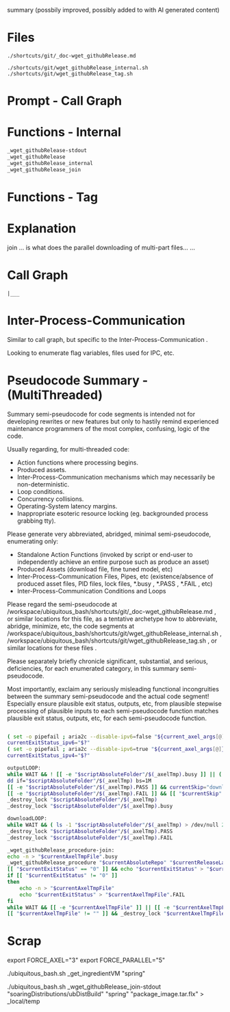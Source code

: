 


summary (possbily improved, possibly added to with AI generated content)





# Files

```
./shortcuts/git/_doc-wget_githubRelease.md
```

```
./shortcuts/git/wget_githubRelease_internal.sh
./shortcuts/git/wget_githubRelease_tag.sh
```









# Prompt - Call Graph







# Functions - Internal

```bash
_wget_githubRelease-stdout
_wget_githubRelease
_wget_githubRelease_internal
_wget_githubRelease_join

```



# Functions - Tag







# Explanation

join ... is what does the parallel downloading of multi-part files...
...




# Call Graph

    |___ 




# Inter-Process-Communication

Similar to call graph, but specific to the Inter-Process-Communication .

Looking to enumerate flag variables, files used for IPC, etc.





# Pseudocode Summary - (MultiThreaded)

Summary semi-pseudocode for code segments is intended not for developing rewrites or new features but only to hastily remind experienced maintenance programmers of the most complex, confusing, logic of the code.

Usually regarding, for multi-threaded code:
- Action functions where processing begins.
- Produced assets.
- Inter-Process-Communication mechanisms which may necessarily be non-deterministic.
- Loop conditions.
- Concurrency collisions.
- Operating-System latency margins.
- Inappropriate esoteric resource locking (eg. backgrounded process grabbing tty).

Please generate very abbreviated, abridged, minimal semi-pseudocode, enumerating only:
- Standalone Action Functions (invoked by script or end-user to independently achieve an entire purpose such as produce an asset)
- Produced Assets (download file, fine tuned model, etc)
- Inter-Process-Communication Files, Pipes, etc (existence/absence of produced asset files, PID files, lock files, *.busy , *.PASS , *.FAIL , etc)
- Inter-Process-Communication Conditions and Loops

Please regard the semi-pseudocode at  /workspace/ubiquitous_bash/shortcuts/git/_doc-wget_githubRelease.md  , or similar locations for this file, as a tentative archetype how to abbreviate, abridge, minimize, etc, the code segments at  /workspace/ubiquitous_bash/shortcuts/git/wget_githubRelease_internal.sh  ,  /workspace/ubiquitous_bash/shortcuts/git/wget_githubRelease_tag.sh  , or similar locations for these files .

Please separately briefly chronicle significant, substantial, and serious, deficiencies, for each enumerated category, in this summary semi-pseudocode.

Most importantly, exclaim any seriously misleading functional incongruities between the summary semi-pseudocode and the actual code segment! Especially ensure plausible exit status, outputs, etc, from plausible stepwise processing of plausible inputs to each semi-pseudocode function matches plausible exit status, outputs, etc, for each semi-pseudocode function.

```bash

( set -o pipefail ; aria2c --disable-ipv6=false "${current_axel_args[@]}" -d "$currentOutDir" -o "$currentOutFile_relative" "$currentURL" 2> >(tail -n 40 >&2) )
currentExitStatus_ipv6="$?"
( set -o pipefail ; aria2c --disable-ipv6=true "${current_axel_args[@]}" -d "$currentOutDir" -o "$currentOutFile_relative" "$currentURL" 2> >(tail -n 40 >&2) )
currentExitStatus_ipv4="$?"

outputLOOP:
while WAIT && ! [[ -e "$scriptAbsoluteFolder"/$(_axelTmp).busy ]] || ( ! [[ -e "$scriptAbsoluteFolder"/$(_axelTmp).PASS ]] && ! [[ -e "$scriptAbsoluteFolder"/$(_axelTmp).FAIL ]] )
dd if="$scriptAbsoluteFolder"/$(_axelTmp) bs=1M
[[ -e "$scriptAbsoluteFolder"/$(_axelTmp).PASS ]] && currentSkip="download"
[[ -e "$scriptAbsoluteFolder"/$(_axelTmp).FAIL ]] && [[ "$currentSkip" != "skip" ]] && ( _messageError 'FAIL' >&2 ) > /dev/null && return 1
_destroy_lock "$scriptAbsoluteFolder"/$(_axelTmp)
_destroy_lock "$scriptAbsoluteFolder"/$(_axelTmp).busy

downloadLOOP:
while WAIT && ( ls -1 "$scriptAbsoluteFolder"/$(_axelTmp) > /dev/null 2>&1 ) || ( ls -1 "$scriptAbsoluteFolder"/$(_axelTmp).busy > /dev/null 2>&1 )
_destroy_lock "$scriptAbsoluteFolder"/$(_axelTmp).PASS
_destroy_lock "$scriptAbsoluteFolder"/$(_axelTmp).FAIL

_wget_githubRelease_procedure-join:
echo -n > "$currentAxelTmpFile".busy
_wget_githubRelease_procedure "$currentAbsoluteRepo" "$currentReleaseLabel" "$currentFile" -O "$currentAxelTmpFile" "$@"
[[ "$currentExitStatus" == "0" ]] && echo "$currentExitStatus" > "$currentAxelTmpFile".PASS
if [[ "$currentExitStatus" != "0" ]]
then
	echo -n > "$currentAxelTmpFile"
	echo "$currentExitStatus" > "$currentAxelTmpFile".FAIL
fi
while WAIT && [[ -e "$currentAxelTmpFile" ]] || [[ -e "$currentAxelTmpFile".busy ]] || [[ -e "$currentAxelTmpFile".PASS ]] || [[ -e "$currentAxelTmpFile".FAIL ]]
[[ "$currentAxelTmpFile" != "" ]] && _destroy_lock "$currentAxelTmpFile".*

```




# Scrap

export FORCE_AXEL="3"
export FORCE_PARALLEL="5"

./ubiquitous_bash.sh _get_ingredientVM "spring"

./ubiquitous_bash.sh _wget_githubRelease_join-stdout "soaringDistributions/ubDistBuild" "spring" "package_image.tar.flx" > _local/temp


